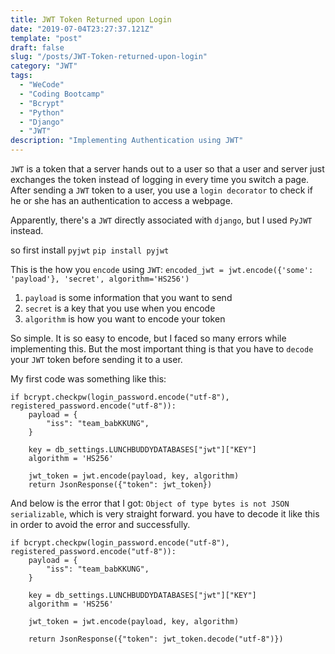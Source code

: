 ```yaml
---
title: JWT Token Returned upon Login
date: "2019-07-04T23:27:37.121Z"
template: "post"
draft: false
slug: "/posts/JWT-Token-returned-upon-login"
category: "JWT"
tags:
  - "WeCode"
  - "Coding Bootcamp"
  - "Bcrypt"
  - "Python"
  - "Django"
  - "JWT"
description: "Implementing Authentication using JWT"
---
```


`JWT` is a token that a server hands out to a user so that a user and server just exchanges the token instead of logging in every time you switch a page. After sending a `JWT` token to a user, you use a `login decorator` to check if he or she has an authentication to access a webpage.

Apparently, there's a `JWT` directly associated with `django`, but I used `PyJWT` instead.

so first install `pyjwt`
`pip install pyjwt`

This is the how you `encode` using `JWT`:
`encoded_jwt = jwt.encode({'some': 'payload'}, 'secret', algorithm='HS256')`

1. `payload` is some information that you want to send
2. `secret` is a key that you use when you encode
3. `algorithm` is how you want to encode your token

So simple. It is so easy to encode, but I faced so many errors while implementing this. But the most important thing is that you have to `decode` your `JWT` token before sending it to a user.

My first code was something like this:

```
if bcrypt.checkpw(login_password.encode("utf-8"), registered_password.encode("utf-8")):
    payload = {
        "iss": "team_babKKUNG",
    }

    key = db_settings.LUNCHBUDDYDATABASES["jwt"]["KEY"]
    algorithm = 'HS256'

    jwt_token = jwt.encode(payload, key, algorithm)
    return JsonResponse({"token": jwt_token})
```

And below is the error that I got:
`Object of type bytes is not JSON serializable`,
which is very straight forward. you have to decode it like this in order to avoid the error and successfully.

```
if bcrypt.checkpw(login_password.encode("utf-8"), registered_password.encode("utf-8")):
    payload = {
        "iss": "team_babKKUNG",
    }

    key = db_settings.LUNCHBUDDYDATABASES["jwt"]["KEY"]
    algorithm = 'HS256'

    jwt_token = jwt.encode(payload, key, algorithm)

    return JsonResponse({"token": jwt_token.decode("utf-8")})
```
